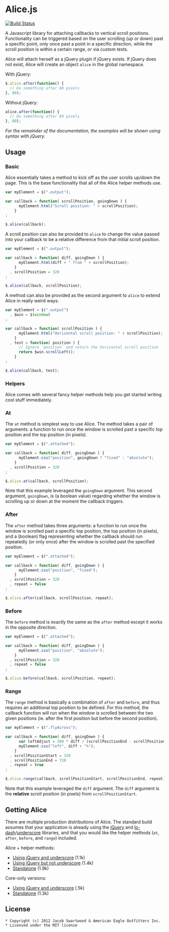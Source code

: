 Alice.js
========
[![Build Status](https://travis-ci.org/aeo/alice.png?branch=master)](https://travis-ci.org/aeo/alice)

A Javascript library for attaching callbacks to vertical scroll positions.
Functionality can be triggered based on the user scrolling (up or down)
past a specific point, only once past a point in a specific direction,
while the scroll position is within a certain range, or via custom tests.

Alice will attach herself as a jQuery plugin if jQuery exists. If jQuery does
not exist, Alice will create an object `alice` in the global namespace.

With jQuery:

```javascript
$.alice.after(function() {
  // Do something after 80 pixels
}, 80);
```

Without jQuery:

```javascript
alice.after(function() {
  // Do something after 80 pixels
}, 80);
```

_For the remainder of the documentation, the examples will be shown using
syntax with jQuery._


Usage
-----

### Basic

Alice essentially takes a method to kick off as the user scrolls up/down the
page. This is the base functionality that all of the Alice helper methods use.

```javascript
var myElement = $(".output");

var callback = function( scrollPosition, goingDown ) {
      myElement.html("Scroll position: " + scrollPosition);
    }
;

$.alice(callback);
```

A scroll position can also be provided to `alice` to change the value passed
into your callback to be a relative difference from that initial scroll
position.

```javascript
var myElement = $(".output");

var callback = function( diff, goingDown ) {
      myElement.html(diff + " from " + scrollPosition);
    }
  , scrollPosition = 320
;

$.alice(callback, scrollPosition);
```

A method can also be provided as the second argument to `alice` to extend
Alice in really weird ways.

```javascript
var myElement = $(".output")
  , $win = $(window)
;

var callback = function( scrollPosition ) {
      myElement.html("Horizontal scroll position: " + scrollPosition);
    }
  , test = function( position ) {
      // Ignore `position` and return the horizontal scroll position
      return $win.scrollLeft();
    }
;

$.alice(callback, test);
```

### Helpers

Alice comes with several fancy helper methods help you get started writing
cool stuff immediately.

### At

The `at` method is simplest way to use Alice. The method takes a pair of
arguments: a function to run once the window is scrolled past a specific top
position and the top position (in pixels).

```javascript
var myElement = $(".attached");

var callback = function( diff, goingDown ) {
      myElement.css("position", goingDown ? "fixed" : "absolute");
    }
  , scrollPosition = 320
;

$.alice.at(callback, scrollPosition);
```

Note that this example leveraged the `goingDown` argument. This second
argument, `goingDown`, is (a boolean value) regarding whether the
window is scrolling up or down at the moment the callback triggers.

### After

The `after` method takes three arguments: a function to run once the window
is scrolled past a specific top position, the top position (in pixels), and
a (boolean) flag representing whether the callback should run repeatedly
(or only once) after the window is scrolled past the specified position.

```javascript
var myElement = $(".attached");

var callback = function( diff, goingDown ) {
      myElement.css("position", "fixed");
    }
  , scrollPosition = 320
  , repeat = false
;

$.alice.after(callback, scrollPosition, repeat);
```

### Before

The `before` method is exactly the same as the `after` method except it works
in the opposite direction.

```javascript
var myElement = $(".attached");

var callback = function( diff, goingDown ) {
      myElement.css("position", "absolute");
    }
  , scrollPosition = 320
  , repeat = false
;

$.alice.before(callback, scrollPosition, repeat);
```

### Range

The `range` method is basically a combination of `after` and `before`, and
thus requires an additional top position to be defined. For this method, the
callback function will run when the window is scrolled between the two given
positions (ie. after the first position but before the second position).

```javascript
var myElement = $(".flyAcross");

var callback = function( diff, goingDown ) {
      var leftAdjust = 200 * diff / (scrollPositionEnd - scrollPositionStart) - 100;
      myElement.css("left", diff + "%");
    }
  , scrollPositionStart = 320
  , scrollPositionEnd = 720
  , repeat = true
;

$.alice.range(callback, scrollPositionStart, scrollPositionEnd, repeat);
```

Note that this example leveraged the `diff` argument. The `diff` argument is
the **relative** scroll position (in pixels) from `scrollPositionStart`.


Getting Alice
-------------

There are multiple production distributions of Alice. The standard build
assumes that your application is already using the [jQuery](jquery.org) and
[lo-dash](lodash.org)/[underscore](underscore.org) libraries, and that you
would like the helper methods (`at`, `after`, `before`, and `range`) included.

Alice + helper methods:
  - [Using jQuery and underscore](https://github.com/aeo/alice/blob/master/dist/alice.min.js) (1.1k)
  - [Using jQuery but not underscore](https://github.com/aeo/alice/blob/master/dist/alice-no_.min.js) (1.4k)
  - [Standalone](https://github.com/aeo/alice/blob/master/dist/alice-shim.min.js) (1.9k)

Core-only versions:
  - [Using jQuery and underscore](https://github.com/aeo/alice/blob/master/dist/alice-core.min.js) (.5k)
  - [Standalone](https://github.com/aeo/alice/blob/master/dist/alice-core-shim.min.js) (1.3k)


License
-------

    * Copyright (c) 2012 Jacob Swartwood & American Eagle Outfitters Inc.
    * Licensed under the MIT license
